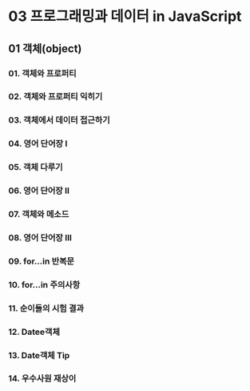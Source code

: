 # 03 프로그래밍과 데이터 in JavaScript   

## 01 객체(object)

### 01. 객체와 프로퍼티


### 02. 객체와 프로퍼티 익히기


### 03. 객체에서 데이터 접근하기


### 04. 영어 단어장 I


### 05. 객체 다루기


### 06. 영어 단어장 II


### 07. 객체와 메소드


### 08. 영어 단어장 III


### 09. for...in 반복문


### 10. for...in 주의사항


### 11. 순이들의 시험 결과


### 12. Datee객체


### 13. Date객체 Tip


### 14. 우수사원 재상이
